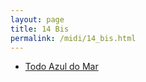 ```yaml
---
layout: page
title: 14 Bis
permalink: /midi/14_bis.html
---
```


* [Todo Azul do Mar](https://objectstorage.sa-saopaulo-1.oraclecloud.com/n/grwdgud0delr/b/victor3d.com.br/o/midi%2FAzudomar.mid)